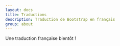 ```yaml
---
layout: docs
title: Traductions
description: Traduction de Bootstrap en français
group: about
---
```


Une traduction française bientôt !

